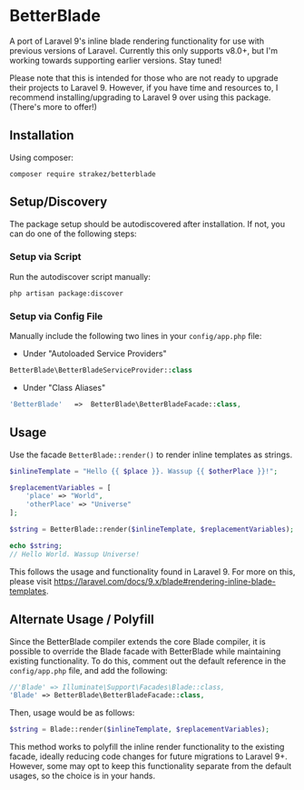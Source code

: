 # BetterBlade
A port of Laravel 9's inline blade rendering functionality for use with previous versions of Laravel. Currently this only supports v8.0+, but I'm working towards supporting earlier versions. Stay tuned!

Please note that this is intended for those who are not ready to upgrade their projects to Laravel 9. However, if you have time and resources to, I recommend installing/upgrading to Laravel 9 over using this package. (There's more to offer!)

## Installation

Using composer:

```shell
composer require strakez/betterblade
```

## Setup/Discovery

The package setup should be autodiscovered after installation. If not, you can do one of the following steps:

### Setup via Script
Run the autodiscover script manually:

```shell
php artisan package:discover
```

### Setup via Config File
Manually include the following two lines in your `config/app.php` file:

- Under "Autoloaded Service Providers"
```php
BetterBlade\BetterBladeServiceProvider::class
```

- Under "Class Aliases"
```php
'BetterBlade'   =>  BetterBlade\BetterBladeFacade::class,
```

## Usage

Use the facade `BetterBlade::render()` to render inline templates as strings.

```php
$inlineTemplate = "Hello {{ $place }}. Wassup {{ $otherPlace }}!";

$replacementVariables = [
    'place' => "World",
    'otherPlace' => "Universe"
];

$string = BetterBlade::render($inlineTemplate, $replacementVariables);

echo $string;
// Hello World. Wassup Universe!
```

This follows the usage and functionality found in Laravel 9. For more on this, please visit https://laravel.com/docs/9.x/blade#rendering-inline-blade-templates.

## Alternate Usage / Polyfill

Since the BetterBlade compiler extends the core Blade compiler, it is possible to override the Blade facade with BetterBlade while maintaining existing functionality. To do this, comment out the default reference in the `config/app.php` file, and add the following:

```php
//'Blade' => Illuminate\Support\Facades\Blade::class,
'Blade' => BetterBlade\BetterBladeFacade::class,
```

Then, usage would be as follows:

```php
$string = Blade::render($inlineTemplate, $replacementVariables);
```

This method works to polyfill the inline render functionality to the existing facade, ideally reducing code changes for future migrations to Laravel 9+. However, some may opt to keep this functionality separate from the default usages, so the choice is in your hands.
